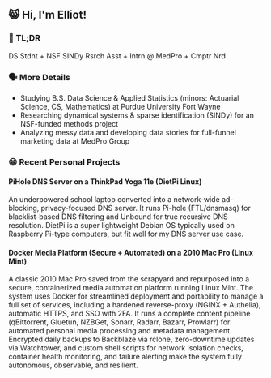 ## 😸 Hi, I'm Elliot!

### 🥱 TL;DR

DS Stdnt + NSF SINDy Rsrch Asst + Intrn @ MedPro + Cmptr Nrd

### 🗣️ More Details

- Studying B.S. Data Science & Applied Statistics (minors: Actuarial Science, CS, Mathematics) at Purdue University Fort Wayne
- Researching dynamical systems & sparse identification (SINDy) for an NSF-funded methods project
- Analyzing messy data and developing data stories for full-funnel marketing data at MedPro Group

### 😁 Recent Personal Projects

#### PiHole DNS Server on a ThinkPad Yoga 11e (DietPi Linux)

An underpowered school laptop converted into a network-wide ad-blocking, privacy-focused DNS server. It runs Pi-hole (FTL/dnsmasq) for blacklist-based DNS filtering and Unbound for true recursive DNS resolution. DietPi is a super lightweight Debian OS typically used on Raspberry Pi-type computers, but fit well for my DNS server use case.

#### Docker Media Platform (Secure + Automated) on a 2010 Mac Pro (Linux Mint)

A classic 2010 Mac Pro saved from the scrapyard and repurposed into a secure, containerized media automation platform running Linux Mint. The system uses Docker for streamlined deployment and portability to manage a full set of services, including a hardened reverse-proxy (NGINX + Authelia), automatic HTTPS, and SSO with 2FA. It runs a complete content pipeline (qBittorrent, Gluetun, NZBGet, Sonarr, Radarr, Bazarr, Prowlarr) for automated personal media processing and metadata management. Encrypted daily backups to Backblaze via rclone, zero-downtime updates via Watchtower, and custom shell scripts for network isolation checks, container health monitoring, and failure alerting make the system fully autonomous, observable, and resilient.
